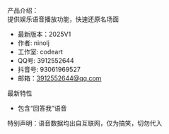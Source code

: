 产品介绍：  
提供娱乐语音播放功能，快速还原名场面

+ 最新版本：2025V1  
+ 作者: ninolj  
+ 工作室: codeart
+ QQ号: 3912552644
+ 抖音号: 93061969527  
+ 邮箱：3912552644@qq.com

最新特性
+ 包含“回答我”语音

特别声明：语音数据均出自互联网，仅为搞笑，切勿代入